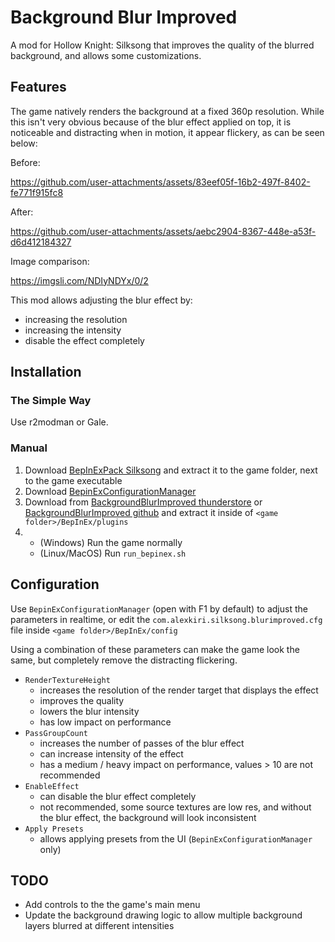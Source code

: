 # Background Blur Improved

A mod for Hollow Knight: Silksong that improves the quality of the blurred background, and allows some customizations.


## Features

The game natively renders the background at a fixed 360p resolution. While this isn't very obvious because of the blur effect applied on top, it is noticeable and distracting when in motion, it appear flickery, as can be seen below:

Before:

https://github.com/user-attachments/assets/83eef05f-16b2-497f-8402-fe771f915fc8

After:

https://github.com/user-attachments/assets/aebc2904-8367-448e-a53f-d6d412184327

Image comparison:

https://imgsli.com/NDIyNDYx/0/2

This mod allows adjusting the blur effect by:
- increasing the resolution
- increasing the intensity
- disable the effect completely


## Installation

### The Simple Way

Use r2modman or Gale.

### Manual

1. Download [BepInExPack Silksong](https://thunderstore.io/c/hollow-knight-silksong/p/BepInEx/BepInExPack_Silksong/) and extract it to the game folder, next to the game executable
2. Download [BepinExConfigurationManager](https://thunderstore.io/c/hollow-knight-silksong/p/Yukikaco/BepinExConfigurationManager/)
2. Download from [BackgroundBlurImproved thunderstore](https://thunderstore.io/c/hollow-knight-silksong/p/alexkiri/BackgroundBlurImproved/) or [BackgroundBlurImproved github](https://github.com/alexkiri/BackgroundBlurImprovedPlugin/releases/download/0.7.1/BackgroundBlurImproved.zip) and extract it inside of `<game folder>/BepInEx/plugins`
3.
    - (Windows) Run the game normally
    - (Linux/MacOS) Run `run_bepinex.sh`


## Configuration

Use `BepinExConfigurationManager` (open with F1 by default) to adjust the parameters in realtime, or edit the `com.alexkiri.silksong.blurimproved.cfg` file inside `<game folder>/BepInEx/config`

Using a combination of these parameters can make the game look the same, but completely remove the distracting flickering.

- `RenderTextureHeight`
  - increases the resolution of the render target that displays the effect
  - improves the quality
  - lowers the blur intensity
  - has low impact on performance
- `PassGroupCount`
  - increases the number of passes of the blur effect
  - can increase intensity of the effect
  - has a medium / heavy impact on performance, values > 10 are not recommended
- `EnableEffect`
  - can disable the blur effect completely
  - not recommended, some source textures are low res, and without the blur effect, the background will look inconsistent
- `Apply Presets`
  - allows applying presets from the UI (`BepinExConfigurationManager` only)

## TODO
- Add controls to the the game's main menu
- Update the background drawing logic to allow multiple background layers blurred at different intensities
